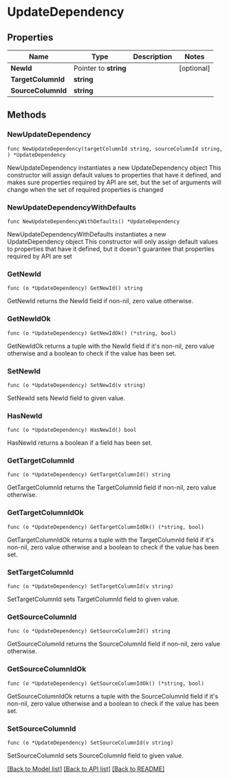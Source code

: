 # UpdateDependency

## Properties

Name | Type | Description | Notes
------------ | ------------- | ------------- | -------------
**NewId** | Pointer to **string** |  | [optional] 
**TargetColumnId** | **string** |  | 
**SourceColumnId** | **string** |  | 

## Methods

### NewUpdateDependency

`func NewUpdateDependency(targetColumnId string, sourceColumnId string, ) *UpdateDependency`

NewUpdateDependency instantiates a new UpdateDependency object
This constructor will assign default values to properties that have it defined,
and makes sure properties required by API are set, but the set of arguments
will change when the set of required properties is changed

### NewUpdateDependencyWithDefaults

`func NewUpdateDependencyWithDefaults() *UpdateDependency`

NewUpdateDependencyWithDefaults instantiates a new UpdateDependency object
This constructor will only assign default values to properties that have it defined,
but it doesn't guarantee that properties required by API are set

### GetNewId

`func (o *UpdateDependency) GetNewId() string`

GetNewId returns the NewId field if non-nil, zero value otherwise.

### GetNewIdOk

`func (o *UpdateDependency) GetNewIdOk() (*string, bool)`

GetNewIdOk returns a tuple with the NewId field if it's non-nil, zero value otherwise
and a boolean to check if the value has been set.

### SetNewId

`func (o *UpdateDependency) SetNewId(v string)`

SetNewId sets NewId field to given value.

### HasNewId

`func (o *UpdateDependency) HasNewId() bool`

HasNewId returns a boolean if a field has been set.

### GetTargetColumnId

`func (o *UpdateDependency) GetTargetColumnId() string`

GetTargetColumnId returns the TargetColumnId field if non-nil, zero value otherwise.

### GetTargetColumnIdOk

`func (o *UpdateDependency) GetTargetColumnIdOk() (*string, bool)`

GetTargetColumnIdOk returns a tuple with the TargetColumnId field if it's non-nil, zero value otherwise
and a boolean to check if the value has been set.

### SetTargetColumnId

`func (o *UpdateDependency) SetTargetColumnId(v string)`

SetTargetColumnId sets TargetColumnId field to given value.


### GetSourceColumnId

`func (o *UpdateDependency) GetSourceColumnId() string`

GetSourceColumnId returns the SourceColumnId field if non-nil, zero value otherwise.

### GetSourceColumnIdOk

`func (o *UpdateDependency) GetSourceColumnIdOk() (*string, bool)`

GetSourceColumnIdOk returns a tuple with the SourceColumnId field if it's non-nil, zero value otherwise
and a boolean to check if the value has been set.

### SetSourceColumnId

`func (o *UpdateDependency) SetSourceColumnId(v string)`

SetSourceColumnId sets SourceColumnId field to given value.



[[Back to Model list]](../README.md#documentation-for-models) [[Back to API list]](../README.md#documentation-for-api-endpoints) [[Back to README]](../README.md)


